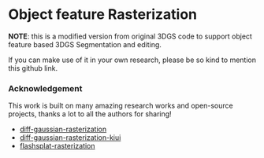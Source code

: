 # Object feature Rasterization

**NOTE**: this is a modified version from original 3DGS code to support object feature based 3DGS Segmentation and editing.
 

If you can make use of it in your own research, please be so kind to mention this github link.


### Acknowledgement

This work is built on many amazing research works and open-source projects, thanks a lot to all the authors for sharing!
- [diff-gaussian-rasterization](https://github.com/graphdeco-inria/diff-gaussian-rasterization)
- [diff-gaussian-rasterization-kiui](https://github.com/ashawkey/diff-gaussian-rasterization)
- [flashsplat-rasterization](https://github.com/florinshen/flashsplat-rasterization)
